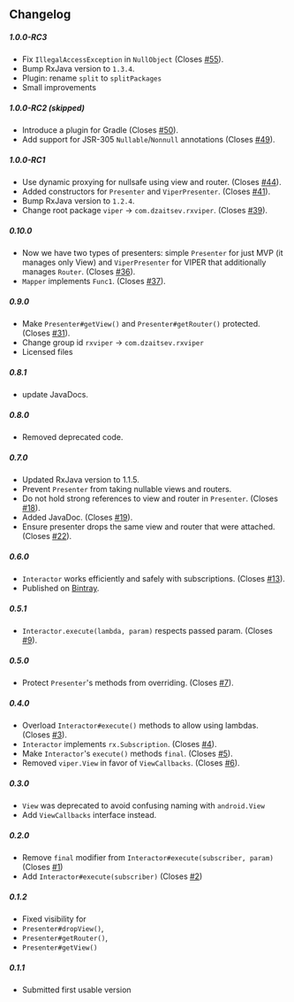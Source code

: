 ## Changelog
##### 1.0.0-RC3
* Fix `IllegalAccessException` in `NullObject` (Closes [#55]).
* Bump RxJava version to `1.3.4`.
* Plugin: rename `split` to `splitPackages`
* Small improvements

##### 1.0.0-RC2 (skipped)
* Introduce a plugin for Gradle (Closes [#50]).
* Add support for JSR-305 `Nullable`/`Nonnull` annotations (Closes [#49]).

##### 1.0.0-RC1
* Use dynamic proxying for nullsafe using view and router. (Closes [#44]).
* Added constructors for `Presenter` and `ViperPresenter`. (Closes [#41]).
* Bump RxJava version to `1.2.4`.
* Change root package `viper` -> `com.dzaitsev.rxviper`. (Closes [#39]).

##### 0.10.0
* Now we have two types of presenters: simple `Presenter` for just MVP (it manages only View) and `ViperPresenter` for VIPER that additionally manages `Router`. (Closes [#36]).
* `Mapper` implements `Func1`. (Closes [#37]).

##### 0.9.0
* Make `Presenter#getView()` and `Presenter#getRouter()` protected. (Closes [#31]).
* Change group id `rxviper` -> `com.dzaitsev.rxviper`
* Licensed files

##### 0.8.1
* update JavaDocs.

##### 0.8.0
* Removed deprecated code.

##### 0.7.0
* Updated RxJava version to 1.1.5.
* Prevent `Presenter` from taking nullable views and routers.
* Do not hold strong references to view and router in `Presenter`. (Closes [#18]).
* Added JavaDoc. (Closes [#19]).
* Ensure presenter drops the same view and router that were attached. (Closes [#22]).

##### 0.6.0
* `Interactor` works efficiently and safely with subscriptions. (Closes [#13]).
* Published on [Bintray]. 

##### 0.5.1
* `Interactor.execute(lambda, param)` respects passed param. (Closes [#9]).

##### 0.5.0
* Protect `Presenter`'s methods from overriding. (Closes [#7]).

##### 0.4.0
* Overload `Interactor#execute()` methods to allow using lambdas. (Closes [#3]).
* `Interactor` implements `rx.Subscription`. (Closes [#4]).
* Make `Interactor`'s `execute()` methods `final`. (Closes [#5]).
* Removed `viper.View` in favor of `ViewCallbacks`. (Closes [#6]).

##### 0.3.0
* `View` was deprecated to avoid confusing naming with `android.View`
* Add `ViewCallbacks` interface instead.

##### 0.2.0
* Remove `final` modifier from `Interactor#execute(subscriber, param)` (Closes [#1])
* Add `Interactor#execute(subscriber)` (Closes [#2])

##### 0.1.2
* Fixed visibility for
 * `Presenter#dropView()`,
 * `Presenter#getRouter()`,
 * `Presenter#getView()`
 
##### 0.1.1
* Submitted first usable version

[Bintray]: https://bintray.com/dmitriyzaitsev/maven/com.dzaitsev.rxviper
[#1]: https://github.com/RxViper/RxViper/issues/1
[#2]: https://github.com/RxViper/RxViper/issues/2
[#3]: https://github.com/RxViper/RxViper/issues/3
[#4]: https://github.com/RxViper/RxViper/issues/4
[#5]: https://github.com/RxViper/RxViper/issues/5
[#6]: https://github.com/RxViper/RxViper/issues/6
[#7]: https://github.com/RxViper/RxViper/issues/7
[#9]: https://github.com/RxViper/RxViper/issues/9
[#13]: https://github.com/RxViper/RxViper/issues/13
[#18]: https://github.com/RxViper/RxViper/issues/18
[#19]: https://github.com/RxViper/RxViper/issues/19
[#22]: https://github.com/RxViper/RxViper/issues/22
[#31]: https://github.com/RxViper/RxViper/issues/31
[#36]: https://github.com/RxViper/RxViper/issues/36
[#37]: https://github.com/RxViper/RxViper/issues/37
[#39]: https://github.com/RxViper/RxViper/issues/39
[#41]: https://github.com/RxViper/RxViper/issues/41
[#44]: https://github.com/RxViper/RxViper/issues/44
[#49]: https://github.com/RxViper/RxViper/issues/49
[#50]: https://github.com/RxViper/RxViper/issues/50
[#55]: https://github.com/RxViper/RxViper/issues/55